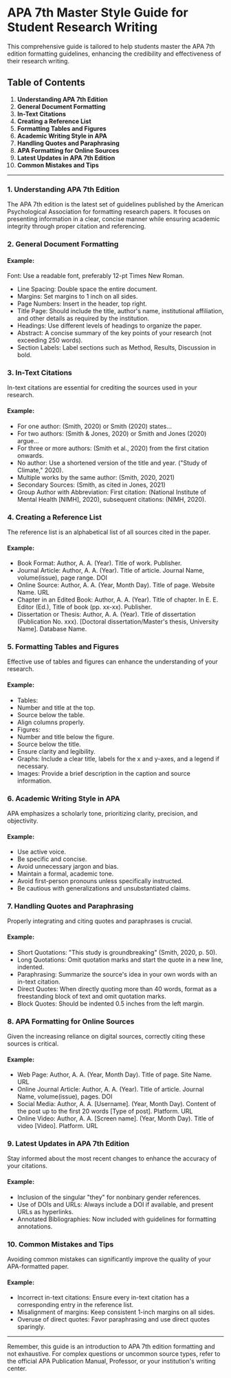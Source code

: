 
# APA 7th Master Style Guide for Student Research Writing

This comprehensive guide is tailored to help students master the APA 7th edition formatting guidelines, enhancing the credibility and effectiveness of their research writing.

## Table of Contents

1. **Understanding APA 7th Edition**
2. **General Document Formatting**
3. **In-Text Citations**
4. **Creating a Reference List**
5. **Formatting Tables and Figures**
6. **Academic Writing Style in APA**
7. **Handling Quotes and Paraphrasing**
8. **APA Formatting for Online Sources**
9. **Latest Updates in APA 7th Edition**
10. **Common Mistakes and Tips**

---

### 1. Understanding APA 7th Edition

The APA 7th edition is the latest set of guidelines published by the American Psychological Association for formatting research papers. It focuses on presenting information in a clear, concise manner while ensuring academic integrity through proper citation and referencing.

### 2. General Document Formatting

#### Example:

Font: Use a readable font, preferably 12-pt Times New Roman.
- Line Spacing: Double space the entire document.
- Margins: Set margins to 1 inch on all sides.
- Page Numbers: Insert in the header, top right.
- Title Page: Should include the title, author's name, institutional affiliation, and other details as required by the institution.
- Headings: Use different levels of headings to organize the paper.
- Abstract: A concise summary of the key points of your research (not exceeding 250 words).
- Section Labels: Label sections such as Method, Results, Discussion in bold.

### 3. In-Text Citations

In-text citations are essential for crediting the sources used in your research.

#### Example:

- For one author: (Smith, 2020) or Smith (2020) states...
- For two authors: (Smith & Jones, 2020) or Smith and Jones (2020) argue...
- For three or more authors: (Smith et al., 2020) from the first citation onwards.
- No author: Use a shortened version of the title and year. ("Study of Climate," 2020).
- Multiple works by the same author: (Smith, 2020, 2021)
- Secondary Sources: (Smith, as cited in Jones, 2021)
- Group Author with Abbreviation: First citation: (National Institute of Mental Health [NIMH], 2020), subsequent citations: (NIMH, 2020).

### 4. Creating a Reference List

The reference list is an alphabetical list of all sources cited in the paper.

#### Example:

- Book Format: Author, A. A. (Year). Title of work. Publisher.
- Journal Article: Author, A. A. (Year). Title of article. Journal Name, volume(issue), page range. DOI
- Online Source: Author, A. A. (Year, Month Day). Title of page. Website Name. URL
- Chapter in an Edited Book: Author, A. A. (Year). Title of chapter. In E. E. Editor (Ed.), Title of book (pp. xx-xx). Publisher.
- Dissertation or Thesis: Author, A. A. (Year). Title of dissertation (Publication No. xxx). [Doctoral dissertation/Master's thesis, University Name]. Database Name.

### 5. Formatting Tables and Figures

Effective use of tables and figures can enhance the understanding of your research.

#### Example:

- Tables:
- Number and title at the top.
- Source below the table.
- Align columns properly.
- Figures:
- Number and title below the figure.
- Source below the title.
- Ensure clarity and legibility.
- Graphs: Include a clear title, labels for the x and y-axes, and a legend if necessary.
- Images: Provide a brief description in the caption and source information.

### 6. Academic Writing Style in APA

APA emphasizes a scholarly tone, prioritizing clarity, precision, and objectivity.

#### Example:

- Use active voice.
- Be specific and concise.
- Avoid unnecessary jargon and bias.
- Maintain a formal, academic tone.
- Avoid first-person pronouns unless specifically instructed.
- Be cautious with generalizations and unsubstantiated claims.

### 7. Handling Quotes and Paraphrasing

Properly integrating and citing quotes and paraphrases is crucial.

#### Example:

- Short Quotations: "This study is groundbreaking" (Smith, 2020, p. 50).
- Long Quotations: Omit quotation marks and start the quote in a new line, indented.
- Paraphrasing: Summarize the source's idea in your own words with an in-text citation.
- Direct Quotes: When directly quoting more than 40 words, format as a freestanding block of text and omit quotation marks.
- Block Quotes: Should be indented 0.5 inches from the left margin.

### 8. APA Formatting for Online Sources

Given the increasing reliance on digital sources, correctly citing these sources is critical.

#### Example:

- Web Page: Author, A. A. (Year, Month Day). Title of page. Site Name. URL
- Online Journal Article: Author, A. A. (Year). Title of article. Journal Name, volume(issue), pages. DOI
- Social Media: Author, A. A. [Username]. (Year, Month Day). Content of the post up to the first 20 words [Type of post]. Platform. URL
- Online Video: Author, A. A. [Screen name]. (Year, Month Day). Title of video [Video]. Platform. URL

### 9. Latest Updates in APA 7th Edition

Stay informed about the most recent changes to enhance the accuracy of your citations.

#### Example:

- Inclusion of the singular "they" for nonbinary gender references.
- Use of DOIs and URLs: Always include a DOI if available, and present URLs as hyperlinks.
- Annotated Bibliographies: Now included with guidelines for formatting annotations.

### 10. Common Mistakes and Tips

Avoiding common mistakes can significantly improve the quality of your APA-formatted paper.

#### Example:

- Incorrect in-text citations: Ensure every in-text citation has a corresponding entry in the reference list.
- Misalignment of margins: Keep consistent 1-inch margins on all sides.
- Overuse of direct quotes: Favor paraphrasing and use direct quotes sparingly.

---

Remember, this guide is an introduction to APA 7th edition formatting and not exhaustive. For complex questions or uncommon source types, refer to the official APA Publication Manual, Professor, or your institution's writing center.
